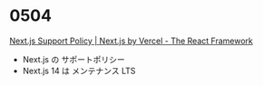 # 0504

[Next.js Support Policy | Next.js by Vercel - The React Framework](https://nextjs.org/support-policy)

- Next.js の サポートポリシー
- Next.js 14 は メンテナンス LTS